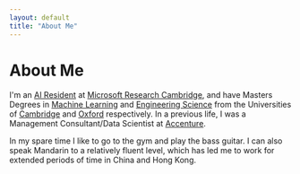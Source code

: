 ```yaml
---
layout: default
title: "About Me"
---
```


# About Me

I'm an [AI Resident](https://www.microsoft.com/en-us/research/academic-program/microsoft-ai-residency-program/) at [Microsoft Research Cambridge](https://www.microsoft.com/en-us/research/lab/microsoft-research-cambridge/), and have Masters Degrees in [Machine Learning](http://www.mlsalt.eng.cam.ac.uk/) and [Engineering Science](https://www.ox.ac.uk/admissions/undergraduate/courses-listing/engineering-science) from the Universities of [Cambridge](https://cam.ac.uk) and [Oxford](https://ox.ac.uk) respectively. In a previous life, I was a Management Consultant/Data Scientist at [Accenture](https://accenture.com).

In my spare time I like to go to the gym and play the bass guitar. I can also speak Mandarin to a relatively fluent level, which has led me to work for extended periods of time in China and Hong Kong.
